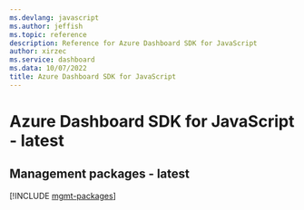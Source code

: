 ```yaml
---
ms.devlang: javascript
ms.author: jeffish
ms.topic: reference
description: Reference for Azure Dashboard SDK for JavaScript
author: xirzec
ms.service: dashboard
ms.data: 10/07/2022
title: Azure Dashboard SDK for JavaScript
---
```

# Azure Dashboard SDK for JavaScript - latest

## Management packages - latest
[!INCLUDE [mgmt-packages](dashboard-mgmt-index.md)]